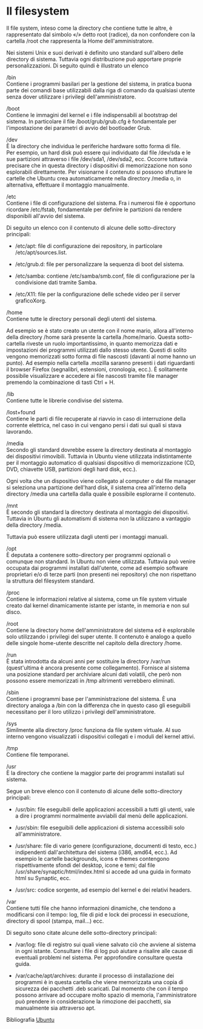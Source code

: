 # Il filesystem
Il file system, inteso come la directory che contiene tutte le altre, è rappresentato dal simbolo «/» detto root (radice), da non confondere con la cartella /root che rappresenta la Home dell'amministratore.

Nei sistemi Unix e suoi derivati è definito uno standard sull'albero delle directory di sistema. Tuttavia ogni distribuzione può apportare proprie personalizzazioni. Di seguito quindi è illustrato un elenco 


/bin<br>
Contiene i programmi basilari per la gestione del sistema, in pratica buona parte dei comandi base utilizzabili dalla riga di comando da qualsiasi utente senza dover utilizzare i privilegi dell'amministratore.

/boot<br>
Contiene le immagini del kernel e i file indispensabili al bootstrap del sistema. In particolare il file /boot/grub/grub.cfg è fondamentale per l'impostazione dei parametri di avvio del bootloader Grub.

/dev<br>
È la directory che individua le periferiche hardware sotto forma di file.<br>
Per esempio, un hard disk può essere qui individuato dal file /dev/sda e le sue partizioni attraverso i file /dev/sda1, /dev/sda2, ecc. Occorre tuttavia precisare che in questa directory i dispositivi di memorizzazione non sono esplorabili direttamente. Per visionarne il contenuto si possono sfruttare le cartelle che Ubuntu crea automaticamente nella directory /media o, in alternativa, effettuare il montaggio manualmente.

/etc<br>
Contiene i file di configurazione del sistema.
Fra i numerosi file è opportuno ricordare /etc/fstab, fondamentale per definire le partizioni da rendere disponibili all'avvio del sistema.

Di seguito un elenco con il contenuto di alcune delle sotto-directory principali:
* /etc/apt: file di configurazione dei repository, in particolare /etc/apt/sources.list.

* /etc/grub.d: file per personalizzare la sequenza di boot del sistema.

* /etc/samba: contiene /etc/samba/smb.conf, file di configurazione per la condivisione dati tramite Samba.

* /etc/X11: file per la configurazione delle schede video per il server graficoXorg.

/home<br>
Contiene tutte le directory personali degli utenti del sistema.

Ad esempio se è stato creato un utente con il nome mario, allora all'interno della directory /home sarà presente la cartella /home/mario. Questa sotto-cartella riveste un ruolo importantissimo, in quanto memorizza dati e impostazioni dei programmi utilizzati dallo stesso utente. Questi di solito vengono memorizzati sotto forma di file nascosti (davanti al nome hanno un punto). Ad esempio nella cartella .mozilla saranno presenti i dati riguardanti il browser Firefox (segnalibri, estensioni, cronologia, ecc.). È solitamente possibile visualizzare e accedere ai file nascosti tramite file manager premendo la combinazione di tasti Ctrl + H.

/lib<br>
Contiene tutte le librerie condivise del sistema.

/lost+found<br>
Contiene le parti di file recuperate al riavvio in caso di interruzione della corrente elettrica, nel caso in cui vengano persi i dati sui quali si stava lavorando.


/media<br>
Secondo gli standard dovrebbe essere la directory destinata al montaggio dei dispositivi rimovibili. Tuttavia in Ubuntu viene utilizzata indistintamente per il montaggio automatico di qualsiasi dispositivo di memorizzazione (CD, DVD, chiavette USB, partizioni degli hard disk, ecc.).

Ogni volta che un dispositivo viene collegato al computer o dal file manager si seleziona una partizione dell'hard disk, il sistema crea all'interno della directory /media una cartella dalla quale è possibile esplorarne il contenuto.

/mnt<br>
È secondo gli standard la directory destinata al montaggio dei dispositivi. Tuttavia in Ubuntu gli automatismi di sistema non la utilizzano a vantaggio della directory /media.

Tuttavia può essere utilizzata dagli utenti per i montaggi manuali.

/opt<br>
È deputata a contenere sotto-directory per programmi opzionali o comunque non standard. In Ubuntu non viene utilizzata. Tuttavia può venire occupata dai programmi installati dall'utente, come ad esempio software proprietari e/o di terze parti (non presenti nei repository) che non rispettano la struttura del filesystem standard.

/proc<br>
Contiene le informazioni relative al sistema, come un file system virtuale creato dal kernel dinamicamente istante per istante, in memoria e non sul disco.

/root<br>
Contiene la directory home dell'amministratore del sistema ed è esplorabile solo utilizzando i privilegi del super utente. Il contenuto è analogo a quello delle singole home-utente descritte nel capitolo della directory /home.

/run<br>
È stata introdotta da alcuni anni per sostituire la directory /var/run (quest'ultima è ancora presente come collegamento). Fornisce al sistema una posizione standard per archiviare alcuni dati volatili, che però non possono essere memorizzati in /tmp altrimenti verrebbero eliminati.

/sbin<br>
Contiene i programmi base per l'amministrazione del sistema. È una directory analoga a /bin con la differenza che in questo caso gli eseguibili necessitano per il loro utilizzo i privilegi dell'amministratore.

/sys<br>
Similmente alla directory /proc funziona da file system virtuale. Al suo interno vengono visualizzati i dispositivi collegati e i moduli del kernel attivi.

/tmp<br>
Contiene file temporanei.

/usr<br>
È la directory che contiene la maggior parte dei programmi installati sul sistema.

Segue un breve elenco con il contenuto di alcune delle sotto-directory principali:

* /usr/bin: file eseguibili delle applicazioni accessibili a tutti gli utenti, vale a dire i programmi normalmente avviabili dal menù delle applicazioni.

* /usr/sbin: file eseguibili delle applicazioni di sistema accessibili solo all'amministratore.

* /usr/share: file di vario genere (configurazione, documenti di testo, ecc.) indipendenti dall'architettura del sistema (i386, amd64, ecc.). Ad esempio le cartelle backgrounds, icons e themes contengono rispettivamente sfondi del desktop, icone e temi; dal file /usr/share/synaptic/html/index.html si accede ad una guida in formato html su Synaptic, ecc.

* /usr/src: codice sorgente, ad esempio del kernel e dei relativi headers.


/var<br>
Contiene tutti file che hanno informazioni dinamiche, che tendono a modificarsi con il tempo: log, file di pid e lock dei processi in esecuzione, directory di spool (stampa, mail...) ecc.

Di seguito sono citate alcune delle sotto-directory principali:

* /var/log: file di registro sui quali viene salvato ciò che avviene al sistema in ogni istante. Consultare i file di log può aiutare a risalire alle cause di eventuali problemi nel sistema. Per approfondire consultare questa guida.

* /var/cache/apt/archives: durante il processo di installazione dei programmi è in questa cartella che viene memorizzata una copia di sicurezza dei pacchetti .deb scaricati. Dal momento che con il tempo possono arrivare ad occupare molto spazio di memoria, l'amministratore può prendere in considerazione la rimozione dei pacchetti, sia manualmente sia attraverso apt.


Bibliografia
[Ubuntu](https://wiki.ubuntu-it.org/AmministrazioneSistema/Filesystem#A.2Fhome)
